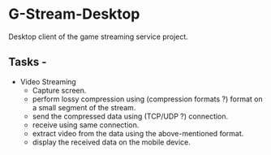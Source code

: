 # G-Stream-Desktop

Desktop client of the game streaming service project.

## Tasks -

 - Video Streaming
   - Capture screen.
   - perform lossy compression using (compression formats ?) format on a small segment of the stream.
   - send the compressed data using (TCP/UDP ?) connection.
   - receive using same connection.
   - extract video from the data using the above-mentioned format.
   - display the received data on the mobile device.
